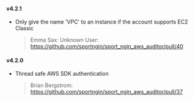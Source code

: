 #### v4.2.1
* Only give the name 'VPC' to an instance if the account supports EC2 Classic

  > Emma Sax: Unknown User: https://github.com/sportngin/sport_ngin_aws_auditor/pull/40

#### v4.2.0
* Thread safe AWS SDK authentication 

  > Brian Bergstrom: https://github.com/sportngin/sport_ngin_aws_auditor/pull/37
